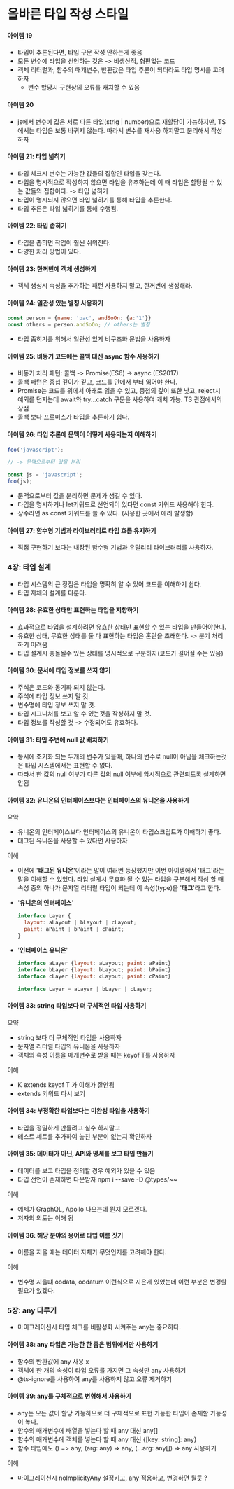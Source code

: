 # 올바른 타입 작성 스타일

#### 아이템 19
- 타입이 추론된다면, 타입 구문 작성 안하는게 좋음
- 모든 변수에 타입을 선언하는 것은 -> 비생산적, 형편없는 코드 
- 객체 리터럴과, 함수의 매개변수, 반환값은 타입 추론이 되더라도 타입 명시를 고려하자
  - 변수 할당시 구현상의 오류를 캐치할 수 있음 

#### 아이템 20
- js에서 변수에 값은 서로 다른 타입(strig | number)으로 재할당이 가능하지만, TS에서는 타입은 보통 바뀌지 않는다. 따라서 변수를 재사용 하지말고 분리해서 작성하자

#### 아이템 21: 타입 넓히기
- 타입 체크시 변수는 가능한 값들의 집합인 타입을 갖는다. 
- 타입을 명시적으로 작성하지 않으면 타입을 유추하는데 이 때 타입은 할당될 수 있는  값들의 집합이다. -> 타입 넓히기 
- 타입이 명시되지 않으면 타입 넓히기를 통해 타입을 추론한다.
- 타입 추론은 타입 넓히기를 통해 수행됨.

#### 아이템 22: 타입 좁히기
- 타입을 좁히면 작업이 훨씬 쉬워진다. 
- 다양한 처리 방법이 있다. 

#### 아이템 23: 한꺼번에 객체 생성하기
- 객체 생성시 속성을 추가하는 패턴 사용하지 말고, 한꺼번에 생성해라.

#### 아이템 24: 일관성 있는 별칭 사용하기
``` javascript
const person = {name: 'pac', andSoOn: {a:'1'}} 
const others = person.andSoOn; // others는 별칭 
```
- 타입 좁히기를 위해서 일관성 있게 비구조화 문법을 사용하자

#### 아이템 25: 비동기 코드에는 콜백 대신 async 함수 사용하기 
- 비동기 처리 패턴: 콜백 -> Promise(ES6) -> async (ES2017)
- 콜백 패턴은 중첩 깊이가 깊고, 코드를 안에서 부터 읽어야 한다.
- Promise는 코드를 위에서 아래로 읽을 수 있고, 중첩의 깊이 또한 낮고, reject시 예외를 던지는데 await와 try...catch 구문을 사용하여 캐치 가능. 
TS 관점에서의 장점
- 콜백 보다 프로미스가 타입을 추론하기 쉽다.

#### 아이템 26: 타입 추론에 문맥이 어떻게 사용되는지 이해하기
``` javascript
foo('javascript');

// -> 문맥으로부터 값을 분리

const js = 'javascript';
foo(js);
```
- 문맥으로부터 값을 분리하면 문제가 생길 수 있다. 
- 타입을 명시하거나 let키워드로 선언되어 있다면 const 키워드 사용해야 한다.
- 상수라면 as const 키워드를 쓸 수 있다. (사용한 곳에서 애러 발생함)

#### 아이템 27: 함수형 기법과 라이브러리로 타입 흐름 유지하기
- 직접 구현하기 보다는 내장된 함수형 기법과 유틸리티 라이브러리를 사용하자.

### 4장: 타입 설계
- 타입 시스템의 큰 장점은 타입을 명확히 알 수 있어 코드를 이해하기 쉽다. 
- 타입 자체의 설계를 다룬다. 

#### 아이템 28: 유효한 상태만 표현하는 타입을 지향하기 
- 효과적으로 타입을 설계하려면 유효한 상태만 표현할 수 있는 타입을 만들어야한다. 
- 유효한 상태, 무효한 상태를 둘 다 표현하는 타입은 혼란을 초래한다. -> 분기 처리 하기 어려움 
- 타입 설계시 충돌될수 있는 상태를 명시적으로 구분하자(코드가 길어질 수는 있음)

#### 아이템 30: 문서에 타입 정보를 쓰지 않기 
- 주석은 코드와 동기화 되지 않는다.
- 주석에 타입 정보 쓰지 말 것. 
- 변수명에 타입 정보 쓰지 말 것.
- 타입 시그니처를 보고 알 수 있는것을 작성하지 말 것. 
- 타입 정보를 작성할 것 -> 수정되어도 유효하다.

#### 아이템 31: 타입 주변에 null 값 배치하기
- 동시에 초기화 되는 두개의 변수가 있을때, 하나의 변수로 null이 아님을 체크하는것은 타입 시스템에서는 표현할 수 없다. 
- 따라서 한 값의 null 여부가 다른 값의 null 여부에 암시적으로 관련되도록 설계하면 안됨
#### 아이템 32: 유니온의 인터페이스보다는 인터페이스의 유니온을 사용하기 
요약
- 유니온의 인터페이스보다 인터페이스의 유니온이 타입스크립트가 이해하기 좋다. 
- 태그된 유니온을 사용할 수 있다면 사용하자 

이해
- 이전에 '__태그된 유니온__'이라는 말이 여러번 등장했지만 이번 아이템에서 '태그'라는 말을 이해할 수 있었다. 타입 설계시 무효화 될 수 있는 타입을 구분해서 작성 할 때 속성 중의 하나가 문자열 리터럴 타입이 되는데 이 속성(type)을 '__태그__'라고 한다.

- '__유니온의 인터페이스__'
  ``` javascript 
  interface Layer {
    layout: aLayout | bLayout | cLayout;
    paint: aPaint | bPaint | cPaint;
  }
  ```
- '__인터페이스 유니온__'
  ``` javascript
  interface aLayer {layout: aLayout; paint: aPaint}
  interface bLayer {layout: bLayout; paint: bPaint}
  interface cLayer {layout: cLayout; paint: cPaint}

  interface Layer = aLayer | bLayer | cLayer;
  ```
#### 아이템 33: string 타입보다 더 구체적인 타입 사용하기 

요약
- string 보다 더 구체적인 타입을 사용하자 
- 문자열 리터럴 타입의 유니온을 사용하자 
- 객체의 속성 이름을 매개변수로 받을 때는 keyof T를 사용하자 

이해
- K extends keyof T 가 이해가 잘안됨 
- extends 키워드 다시 보기 

#### 아이템 34: 부정확한 타입보다는 미완성 타입을 사용하기
- 타입을 정밀하게 만들려고 실수 하지말고 
- 테스트 세트를 추가하여 놓친 부분이 없는지 확인하자

#### 아이템 35: 데이터가 아닌, API와 명세를 보고 타입 만들기
- 데이터를 보고 타입을 정의할 경우 예외가 있을 수 있음
- 타입 선언이 존재하면 다운받자 npm i --save -D @types/~~

이해 
- 예제가 GraphQL, Apollo 나오는데 뭔지 모르겠다.
- 저자의 의도는 이해 됨

#### 아이템 36: 해당 분야의 용어로 타입 이름 짓기
- 이름을 지을 때는 데이터 자체가 무엇인지를 고려해야 한다. 

이해
- 변수명 지을떄 oodata, oodatum 이런식으로 지은게 있었는데 이런 부분은 변경할 필요가 있겠다. 

### 5장: any 다루기 
- 마이그레이션시 타입 체크를 비활성화 시켜주는 any는 중요하다. 

#### 아이템 38: any 타입은 가능한 한 좁은 범위에서만 사용하기
- 함수의 반환값에 any 사용 x 
- 객체에 한 개의 속성이 타입 오류를 가지면 그 속성만 any 사용하기
- @ts-ignore를 사용하여 any를 사용하지 않고 오류 제거하기

#### 아이템 39: any를 구체적으로 변형해서 사용하기 
- any는 모든 값이 할당 가능하므로 더 구체적으로 표현 가능한 타입이 존재할 가능성이 높다. 
- 함수의 매개변수에 배열을 넣는다 할 때 any 대신 any[] 
- 함수의 매개변수에 객체를 넣는다 할 때 any 대신 {[key: string]: any}
- 함수 타입에도 () => any, (arg: any) => any, (...arg: any[]) => any 사용하기 

이해
- 마이그레이션시 noImplicityAny 설정키고, any 적용하고, 변경하면 될듯 ?